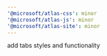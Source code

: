 ```yaml
---
'@microsoft/atlas-css': minor
'@microsoft/atlas-js': minor
'@microsoft/atlas-site': minor
---
```


add tabs styles and functionality
